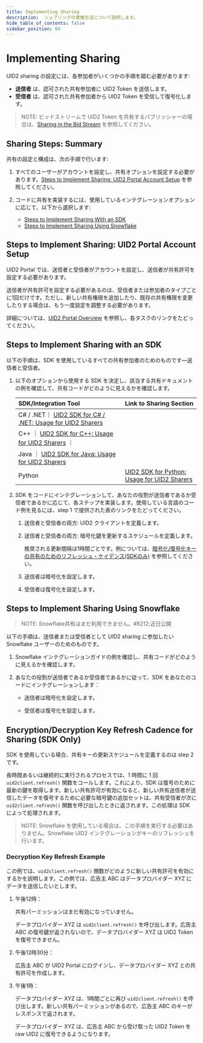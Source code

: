 ```yaml
---
title: Implementing Sharing
description:  シェアリングの実施方法について説明します。
hide_table_of_contents: false
sidebar_position: 04
---
```


# Implementing Sharing

<!-- It includes the following:

- [Steps to Implement Sharing With an SDK](#steps-to-implement-sharing-with-an-sdk)
- [Steps to Implement Sharing Using Snowflake](#steps-to-implement-sharing-using-snowflake) 
- [Encryption/Decryption Key Refresh Cadence for Sharing (SDK Only)](#encryptiondecryption-key-refresh-cadence-for-sharing-sdk-only) -->

UID2 sharing の設定には、各参加者がいくつかの手順を踏む必要があります:

- **送信者** は、認可された共有参加者に UID2 Token を送信します。
- **受信者** は、認可された共有参加者から UID2 Token を受信して復号化します。

>NOTE: ビッドストリームで UID2 Token を共有するパブリッシャーの場合は、[Sharing in the Bid Stream](sharing-bid-stream.md) を参照してください。


## Sharing Steps: Summary

共有の設定と構成は、次の手順で行います:

1. すべてのユーザーがアカウントを設定し、共有オプションを設定する必要があります。[Steps to Implement Sharing: UID2 Portal Account Setup](#steps-to-implement-sharing-uid2-portal-account-setup) を参照してください。

2. コードに共有を実装するには、使用しているインテグレーションオプションに応じて、以下から選択します:

   - [Steps to Implement Sharing With an SDK](#steps-to-implement-sharing-with-an-sdk)
   - [Steps to Implement Sharing Using Snowflake](#steps-to-implement-sharing-using-snowflake)

## Steps to Implement Sharing: UID2 Portal Account Setup

UID2 Portal では、送信者と受信者がアカウントを設定し、送信者が共有許可を設定する必要があります。

送信者が共有許可を設定する必要があるのは、受信者または参加者のタイプごとに1回だけです。ただし、新しい共有権限を追加したり、既存の共有権限を変更したりする場合は、もう一度設定を調整する必要があります。

詳細については、[UID2 Portal Overview](../portal/portal-overview.md) を参照し、各タスクのリンクをたどってください。


## Steps to Implement Sharing with an SDK

以下の手順は、SDK を使用しているすべての共有参加者のためのものです&#8212;送信者と受信者。

1. 以下のオプションから使用する SDK を決定し、該当する共有ドキュメントの例を確認して、共有コードがどのように見えるかを確認します。

   | SDK/Integration Tool | Link to Sharing Section |
   | :--- | :--- | 
   | C# / .NET｜ [UID2 SDK for C# / .NET: Usage for UID2 Sharers](../sdks/uid2-sdk-ref-csharp-dotnet.md#usage-for-uid2-sharers) |
   | C++ ｜ [UID2 SDK for C++: Usage for UID2 Sharers](../sdks/uid2-sdk-ref-cplusplus.md#usage-for-uid2-sharers) ｜
   | Java ｜ [UID2 SDK for Java: Usage for UID2 Sharers](../sdks/uid2-sdk-ref-java.md#usage-for-uid2-sharers)
   | Python | [UID2 SDK for Python: Usage for UID2 Sharers](../sdks/uid2-sdk-ref-python.md#usage-for-uid2-sharers)

2. SDK をコードにインテグレーションして、あなたの役割が送信者であるか受信者であるかに応じて、各ステップを実装します。使用している言語のコード例を見るには、step 1 で提供された表のリンクをたどってください。
   1. 送信者と受信者の両方: UID2 クライアントを定義します。
   
   2. 送信者と受信者の両方: 暗号化鍵を更新するスケジュールを定義します。
   
      推奨される更新間隔は1時間ごとです。例については、[暗号化/復号化キーの共有のためのリフレッシュ・ケイデンス(SDKのみ)](#encryptiondecryption-key-refresh-cadence-for-sharing-sdk-only) を参照してください。

   3. 送信者は暗号化を設定します。

   4. 受信者は復号化を設定します。

## Steps to Implement Sharing Using Snowflake

>NOTE: Snowflake共有はまだ利用できません。#8212;近日公開

以下の手順は、送信者または受信者として UID2 sharing に参加したい Snowflake ユーザーのためのものです。

1. Snowflake インテグレーションガイドの例を確認し、共有コードがどのように見えるかを確認します。

2. あなたの役割が送信者であるか受信者であるかに従って、SDK をあなたのコードにインテグレーションします：

   - 送信者は暗号化を設定します。

   - 受信者は復号化を設定します。

## Encryption/Decryption Key Refresh Cadence for Sharing (SDK Only)

SDK を使用している場合、共有キーの更新スケジュールを定義するのは step 2 です。

長時間あるいは継続的に実行されるプロセスでは、1 時間に 1 回 `uid2client.refresh()` 関数をコールします。これにより、SDK は復号のために最新の鍵を取得します。新しい共有許可が有効になると、新しい共有送信者が送信したデータを復号するために必要な暗号鍵の追加セットは、共有受信者が次に `uid2client.refresh()` 関数を呼び出したときに返されます。この処理は SDK によって処理されます。

>NOTE: Snowflake を使用している場合は、この手順を実行する必要はありません。Snowflake UID2 インテグレーションがキーのリフレッシュを行います。

### Decryption Key Refresh Example

この例では、`uid2client.refresh()` 関数がどのように新しい共有許可を有効にするかを説明します。この例では、広告主 ABC はデータプロバイダー XYZ にデータを送信したいとします。

1. 午後12時：

   共有パーミッションはまだ有効になっていません。

   データプロバイダー XYZ は `uid2client.refresh()` を呼び出します。広告主 ABC の復号鍵が返されないので、データプロバイダー XYZ は UID2 Token を復号できません。

2. 午後12時30分：

   広告主 ABC が UID2 Portal にログインし、データプロバイダー XYZ との共有許可を作成します。

3. 午後1時：

   データプロバイダー XYZ は、1時間ごとに再び `uid2client.refresh()` を呼び出します。新しい共有パーミッションがあるので、広告主 ABC のキーがレスポンスで返されます。

   データプロバイダー XYZ は、広告主 ABC から受け取った UID2 Token を raw UID2 に復号できるようになります。

<!-- eng_jp -->
